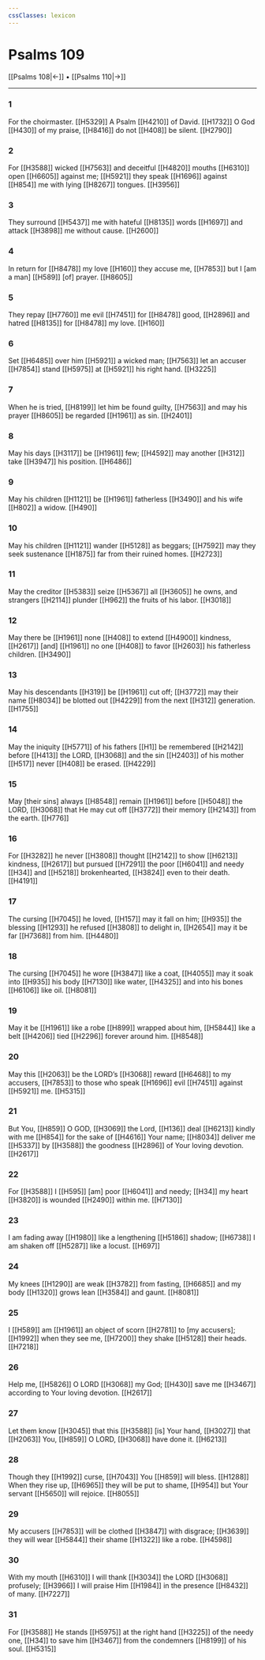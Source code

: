 ```yaml
---
cssClasses: lexicon
---
```


# Psalms 109

[[Psalms 108|←]] • [[Psalms 110|→]]

---

### 1
For the choirmaster. [[H5329]] A Psalm [[H4210]] of David. [[H1732]] O God [[H430]] of my praise, [[H8416]] do not [[H408]] be silent. [[H2790]]

### 2
For [[H3588]] wicked [[H7563]] and deceitful [[H4820]] mouths [[H6310]] open [[H6605]] against me; [[H5921]] they speak [[H1696]] against [[H854]] me with lying [[H8267]] tongues. [[H3956]]

### 3
They surround [[H5437]] me with hateful [[H8135]] words [[H1697]] and attack [[H3898]] me without cause. [[H2600]]

### 4
In return for [[H8478]] my love [[H160]] they accuse me, [[H7853]] but I [am a man] [[H589]] [of] prayer. [[H8605]]

### 5
They repay [[H7760]] me evil [[H7451]] for [[H8478]] good, [[H2896]] and hatred [[H8135]] for [[H8478]] my love. [[H160]]

### 6
Set [[H6485]] over him [[H5921]] a wicked man; [[H7563]] let an accuser [[H7854]] stand [[H5975]] at [[H5921]] his right hand. [[H3225]]

### 7
When he is tried, [[H8199]] let him be found guilty, [[H7563]] and may his prayer [[H8605]] be regarded [[H1961]] as sin. [[H2401]]

### 8
May his days [[H3117]] be [[H1961]] few; [[H4592]] may another [[H312]] take [[H3947]] his position. [[H6486]]

### 9
May his children [[H1121]] be [[H1961]] fatherless [[H3490]] and his wife [[H802]] a widow. [[H490]]

### 10
May his children [[H1121]] wander [[H5128]] as beggars; [[H7592]] may they seek sustenance [[H1875]] far from their ruined homes. [[H2723]]

### 11
May the creditor [[H5383]] seize [[H5367]] all [[H3605]] he owns,  and strangers [[H2114]] plunder [[H962]] the fruits of his labor. [[H3018]]

### 12
May there be [[H1961]] none [[H408]] to  extend [[H4900]] kindness, [[H2617]] [and] [[H1961]] no one [[H408]] to favor [[H2603]] his fatherless children. [[H3490]]

### 13
May his descendants [[H319]] be [[H1961]] cut off; [[H3772]] may their name [[H8034]] be blotted out [[H4229]] from the next [[H312]] generation. [[H1755]]

### 14
May the iniquity [[H5771]] of his fathers [[H1]] be remembered [[H2142]] before [[H413]] the LORD, [[H3068]] and the sin [[H2403]] of his mother [[H517]] never [[H408]] be erased. [[H4229]]

### 15
May [their sins] always [[H8548]] remain [[H1961]] before [[H5048]] the LORD, [[H3068]] that He may cut off [[H3772]] their memory [[H2143]] from the earth. [[H776]]

### 16
For [[H3282]] he never [[H3808]] thought [[H2142]] to show [[H6213]] kindness, [[H2617]] but pursued [[H7291]] the poor [[H6041]] and needy [[H34]] and [[H5218]] brokenhearted, [[H3824]] even to their death. [[H4191]]

### 17
The cursing [[H7045]] he loved, [[H157]] may it fall on him; [[H935]] the blessing [[H1293]] he refused [[H3808]] to delight in, [[H2654]] may it be far [[H7368]] from him. [[H4480]]

### 18
The cursing [[H7045]] he wore [[H3847]] like a coat, [[H4055]] may it soak into [[H935]] his body [[H7130]] like water, [[H4325]] and into his bones [[H6106]] like oil. [[H8081]]

### 19
May it be [[H1961]] like a robe [[H899]] wrapped about him, [[H5844]] like a belt [[H4206]] tied [[H2296]] forever around him. [[H8548]]

### 20
May this [[H2063]] be the LORD’s [[H3068]] reward [[H6468]] to my accusers, [[H7853]] to those who speak [[H1696]] evil [[H7451]] against [[H5921]] me. [[H5315]]

### 21
But You, [[H859]] O GOD, [[H3069]] the Lord, [[H136]] deal [[H6213]] kindly with me [[H854]] for the sake of [[H4616]] Your name; [[H8034]] deliver me [[H5337]] by [[H3588]] the goodness [[H2896]] of Your loving devotion. [[H2617]]

### 22
For [[H3588]] I [[H595]] [am] poor [[H6041]] and needy; [[H34]] my heart [[H3820]] is wounded [[H2490]] within me. [[H7130]]

### 23
I am fading away [[H1980]] like a lengthening [[H5186]] shadow; [[H6738]] I am shaken off [[H5287]] like a locust. [[H697]]

### 24
My knees [[H1290]] are weak [[H3782]] from fasting, [[H6685]] and my body [[H1320]] grows lean [[H3584]] and gaunt. [[H8081]]

### 25
I [[H589]] am [[H1961]] an object of scorn [[H2781]] to [my accusers]; [[H1992]] when they see me, [[H7200]] they shake [[H5128]] their heads. [[H7218]]

### 26
Help me, [[H5826]] O LORD [[H3068]] my God; [[H430]] save me [[H3467]] according to Your loving devotion. [[H2617]]

### 27
Let them know [[H3045]] that this [[H3588]] [is] Your hand, [[H3027]] that [[H2063]] You, [[H859]] O LORD, [[H3068]] have done it. [[H6213]]

### 28
Though they [[H1992]] curse, [[H7043]] You [[H859]] will bless. [[H1288]] When they rise up, [[H6965]] they will be put to shame, [[H954]] but Your servant [[H5650]] will rejoice. [[H8055]]

### 29
My accusers [[H7853]] will be clothed [[H3847]] with disgrace; [[H3639]] they will wear [[H5844]] their shame [[H1322]] like a robe. [[H4598]]

### 30
With my mouth [[H6310]] I will thank [[H3034]] the LORD [[H3068]] profusely; [[H3966]] I will praise Him [[H1984]] in the presence [[H8432]] of many. [[H7227]]

### 31
For [[H3588]] He stands [[H5975]] at the right hand [[H3225]] of the needy one, [[H34]] to save him [[H3467]] from the condemners [[H8199]] of his soul. [[H5315]]

